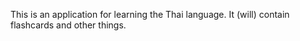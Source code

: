 This is an application for learning the Thai language. It (will) contain flashcards and other things.